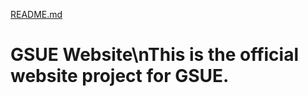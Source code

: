 [README.md](https://github.com/user-attachments/files/22648986/README.md)
# GSUE Website\nThis is the official website project for GSUE.
